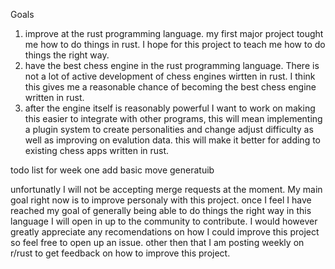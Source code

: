 Goals 
1. improve at the rust programming language. my first major project tought me how to do things in rust. I hope for this project to teach me how to do things the right way.
2. have the best chess engine in the rust programming language. There is not a lot of active development of chess engines wirtten in rust. I think this gives me a reasonable chance of becoming the best chess engine written in rust.
3. after the engine itself is reasonably powerful I want to work on making this easier to integrate with other programs, this will mean implementing a plugin system to create personalities and change adjust difficulty as well as improving on evalution data.
   this will make it better for adding to existing chess apps written in rust.

todo list for week one
add basic move generatuib


unfortunatly I will not be accepting merge requests at the moment. My main goal right now is to improve personaly with this project. once I feel I have reached my goal of generally being able to do things the right way in this language I will open in up 
to the community to contribute. I would however greatly appreciate any recomendations on how I could improve this project so feel free to open up an issue. other then that I am posting weekly on r/rust to get feedback on how to improve this project. 
